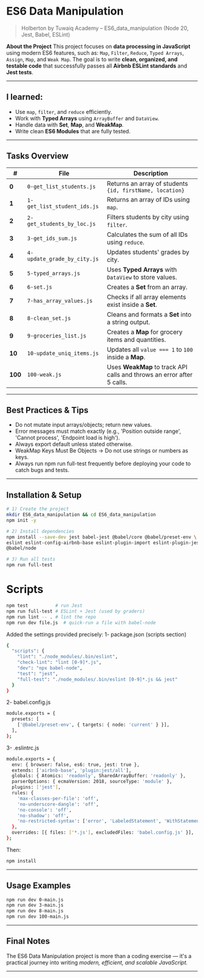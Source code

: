 # ES6 Data Manipulation

> Holberton by Tuwaiq Academy – ES6_data_manipulation (Node 20, Jest, Babel, ESLint)

**About the Project**
This project focuses on **data processing in JavaScript** using modern ES6 features, such as:
`Map`, `Filter`, `Reduce`, `Typed Arrays`, `Assign`, `Map`, and `Weak Map`.
The goal is to write **clean, organized, and testable code** that successfully passes all **Airbnb ESLint standards** and **Jest tests**.

---
## I learned:
- Use `map`, `filter`, and `reduce` efficiently.  
- Work with **Typed Arrays** using `ArrayBuffer` and `DataView`.  
- Handle data with **Set**, **Map**, and **WeakMap**.  
- Write clean **ES6 Modules** that are fully tested.
---
## Tasks Overview
| #       | File                        | Description                                                            |
| ------- | --------------------------- | ---------------------------------------------------------------------- |
| **0**   | `0-get_list_students.js`    | Returns an array of students `{id, firstName, location}`               |
| **1**   | `1-get_list_student_ids.js` | Returns an array of IDs using `map`.                                   |
| **2**   | `2-get_students_by_loc.js`  | Filters students by city using `filter`.                               |
| **3**   | `3-get_ids_sum.js`          | Calculates the sum of all IDs using `reduce`.                          |
| **4**   | `4-update_grade_by_city.js` | Updates students' grades by city.                                      |
| **5**   | `5-typed_arrays.js`         | Uses **Typed Arrays** with `DataView` to store values.                 |
| **6**   | `6-set.js`                  | Creates a **Set** from an array.                                       |
| **7**   | `7-has_array_values.js`     | Checks if all array elements exist inside a **Set**.                   |
| **8**   | `8-clean_set.js`            | Cleans and formats a **Set** into a string output.                     |
| **9**   | `9-groceries_list.js`       | Creates a **Map** for grocery items and quantities.                    |
| **10**  | `10-update_uniq_items.js`   | Updates all `value === 1` to `100` inside a **Map**.                   |
| **100** | `100-weak.js`               | Uses **WeakMap** to track API calls and throws an error after 5 calls. |

---
## Best Practices & Tips
- Do not mutate input arrays/objects; return new values.
- Error messages must match exactly (e.g., 'Position outside range', 'Cannot process', 'Endpoint load is high').
- Always export default unless stated otherwise.
- WeakMap Keys Must Be Objects → Do not use strings or numbers as keys.
- Always run npm run full-test frequently before deploying your code to catch bugs and tests.
---
## Installation & Setup

```bash
# 1) Create the project
mkdir ES6_data_manipulation && cd ES6_data_manipulation
npm init -y

# 2) Install dependencies
npm install --save-dev jest babel-jest @babel/core @babel/preset-env \
eslint eslint-config-airbnb-base eslint-plugin-import eslint-plugin-jest \
@babel/node

# 3) Run all tests
npm run full-test
```

# Scripts
```bash
npm test          # run Jest
npm run full-test # ESLint + Jest (used by graders)
npm run lint -- . # lint the repo
npm run dev file.js  # quick-run a file with babel-node
```
Added the settings provided precisely:
1- package.json (scripts section)
```bash
{
  "scripts": {
    "lint": "./node_modules/.bin/eslint",
    "check-lint": "lint [0-9]*.js",
    "dev": "npx babel-node",
    "test": "jest",
    "full-test": "./node_modules/.bin/eslint [0-9]*.js && jest"
  }
}
```
2- babel.config.js
```bash
module.exports = {
  presets: [
    ['@babel/preset-env', { targets: { node: 'current' } }],
  ],
};
```
3- .eslintrc.js
```bash
module.exports = {
  env: { browser: false, es6: true, jest: true },
  extends: ['airbnb-base', 'plugin:jest/all'],
  globals: { Atomics: 'readonly', SharedArrayBuffer: 'readonly' },
  parserOptions: { ecmaVersion: 2018, sourceType: 'module' },
  plugins: ['jest'],
  rules: {
    'max-classes-per-file': 'off',
    'no-underscore-dangle': 'off',
    'no-console': 'off',
    'no-shadow': 'off',
    'no-restricted-syntax': ['error', 'LabeledStatement', 'WithStatement'],
  },
  overrides: [{ files: ['*.js'], excludedFiles: 'babel.config.js' }],
};
```
Then:
```bash
npm install
```
---
## Usage Examples
```bash
npm run dev 0-main.js
npm run dev 3-main.js
npm run dev 8-main.js
npm run dev 100-main.js
```
---
## Final Notes
The ES6 Data Manipulation project is more than a coding exercise —
it's a practical journey into writing *modern, efficient, and scalable JavaScript.*

---



